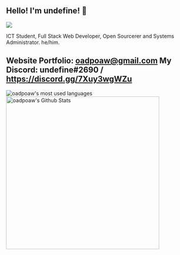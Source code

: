 ## Hello! I'm undefine! 👋
![](https://komarev.com/ghpvc/?username=oadpoaw&color=green)

ICT Student, Full Stack Web Developer, Open Sourcerer and Systems Administrator. he/him.

Website Portfolio: oadpoaw@gmail.com
My Discord: undefine#2690 / https://discord.gg/7Xuy3wgWZu
---

<img align="left" alt="oadpoaw's most used languages" src="https://github-readme-stats.vercel.app/api/top-langs/?username=oadpoaw&langs_count=12&layout=compact" />
<img align="center" alt="oadpoaw's Github Stats" src="https://github-readme-stats.vercel.app/api?username=oadpoaw&show_icons=true" width="416px"/>
